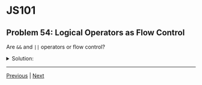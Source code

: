 # JS101
## Problem 54: Logical Operators as Flow Control

Are `&&` and `||` operators or flow control?

<details>
<summary>Solution:</summary>

They are **both**. `&&` and `||` are operators, but they also provide a form of flow control through short-circuiting.

**As operators:**
They perform logical operations and return values:
```js
let result = 5 || 10;           // result is 5
let value = true && 'hello';    // value is 'hello'
```

**As flow control:**
Through short-circuiting, they can control whether certain code executes:
```js
// Instead of: if (isLoggedIn) { showDashboard(); }
isLoggedIn && showDashboard();

// Instead of: if (!user) { user = 'Guest'; }
user = user || 'Guest';

// Prevent errors
user && user.profile && user.profile.displayName
```

In the examples above, whether the right-hand side executes depends on the left-hand side value, making it a form of flow control.

**This dual nature makes them powerful but potentially confusing:**
```js
// As operators (clear)
let name = inputName || 'Default';

// As flow control (can be less clear than if statement)
count > 0 && processItems();

// Sometimes an if statement is clearer:
if (count > 0) {
  processItems();
}
```

Use judgment about when short-circuit evaluation improves or hinders code readability.

</details>

---

[Previous](53.md) | [Next](55.md)

